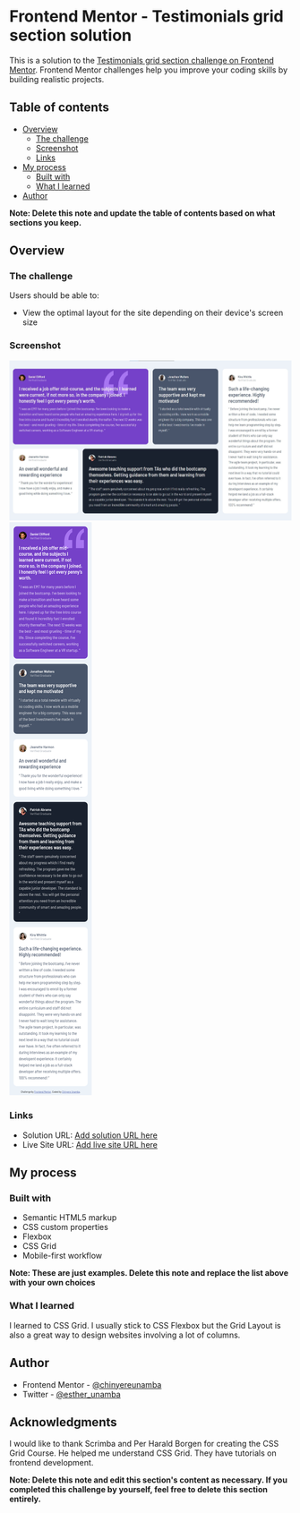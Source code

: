 # Frontend Mentor - Testimonials grid section solution

This is a solution to the [Testimonials grid section challenge on Frontend Mentor](https://www.frontendmentor.io/challenges/testimonials-grid-section-Nnw6J7Un7). Frontend Mentor challenges help you improve your coding skills by building realistic projects. 

## Table of contents

- [Overview](#overview)
  - [The challenge](#the-challenge)
  - [Screenshot](#screenshot)
  - [Links](#links)
- [My process](#my-process)
  - [Built with](#built-with)
  - [What I learned](#what-i-learned)
- [Author](#author)

**Note: Delete this note and update the table of contents based on what sections you keep.**

## Overview

### The challenge

Users should be able to:

- View the optimal layout for the site depending on their device's screen size

### Screenshot

![Desktop](./desktop-screenshot.jpg)
![Mobile](./mobile-screenshot.png)

### Links

- Solution URL: [Add solution URL here](https://github.com/chinyereunamba/testimonial-component)
- Live Site URL: [Add live site URL here](https://earnest-mermaid-82283d.netlify.app/)

## My process

### Built with

- Semantic HTML5 markup
- CSS custom properties
- Flexbox
- CSS Grid
- Mobile-first workflow

**Note: These are just examples. Delete this note and replace the list above with your own choices**

### What I learned

I learned to CSS Grid. I usually stick to CSS Flexbox but the Grid Layout is also a great way to design websites involving a lot of columns.
## Author

- Frontend Mentor - [@chinyereunamba](https://www.frontendmentor.io/profile/chinyereunamba)
- Twitter - [@esther_unamba](https://www.twitter.com/esther_unamba)

## Acknowledgments

I would like to thank Scrimba and Per Harald Borgen for creating the CSS Grid Course. He helped me understand CSS Grid. 
They have tutorials on frontend development. 

**Note: Delete this note and edit this section's content as necessary. If you completed this challenge by yourself, feel free to delete this section entirely.**
